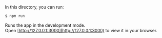 In this directory, you can run:

```sh
$ npm run
```

Runs the app in the development mode.\
Open [http://127.0.0.1:3000](http://127.0.0.1:3000) to view it in your browser.

